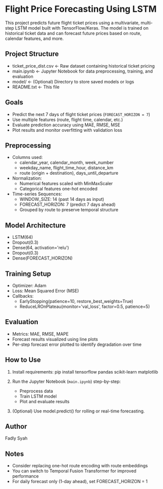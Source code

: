 Flight Price Forecasting Using LSTM
===================================

This project predicts future flight ticket prices using a multivariate, multi-step LSTM model built with TensorFlow/Keras. The model is trained on historical ticket data and can forecast future prices based on route, calendar features, and more.

Project Structure
-----------------
- ticket_price_dist.csv       <- Raw dataset containing historical ticket pricing
- main.ipynb                  <- Jupyter Notebook for data preprocessing, training, and evaluation
- model/                      <- (Optional) Directory to store saved models or logs
- README.txt                  <- This file

Goals
-----
- Predict the next 7 days of flight ticket prices (`FORECAST_HORIZON = 7`)
- Use multiple features (route, flight time, calendar, etc.)
- Evaluate prediction accuracy using MAE, RMSE, MSE
- Plot results and monitor overfitting with validation loss

Preprocessing
-------------
- Columns used: 
    - calendar_year, calendar_month, week_number
    - weekday_name, flight_time_hour, distance_km
    - route (origin + destination), days_until_departure
- Normalization: 
    - Numerical features scaled with MinMaxScaler
    - Categorical features one-hot encoded
- Time-series Sequences:
    - WINDOW_SIZE: 14 (past 14 days as input)
    - FORECAST_HORIZON: 7 (predict 7 days ahead)
    - Grouped by route to preserve temporal structure

Model Architecture
------------------
- LSTM(64)
- Dropout(0.3)
- Dense(64, activation='relu')
- Dropout(0.3)
- Dense(FORECAST_HORIZON)

Training Setup
--------------
- Optimizer: Adam
- Loss: Mean Squared Error (MSE)
- Callbacks:
    - EarlyStopping(patience=10, restore_best_weights=True)
    - ReduceLROnPlateau(monitor='val_loss', factor=0.5, patience=5)

Evaluation
----------
- Metrics: MAE, RMSE, MAPE
- Forecast results visualized using line plots
- Per-step forecast error plotted to identify degradation over time

How to Use
----------
1. Install requirements:
   pip install tensorflow pandas scikit-learn matplotlib

2. Run the Jupyter Notebook (`main.ipynb`) step-by-step:
   - Preprocess data
   - Train LSTM model
   - Plot and evaluate results

3. (Optional) Use model.predict() for rolling or real-time forecasting.

Author
------
Fadly Syah

Notes
-----
- Consider replacing one-hot route encoding with route embeddings
- You can switch to Temporal Fusion Transformer for improved performance
- For daily forecast only (1-day ahead), set FORECAST_HORIZON = 1

